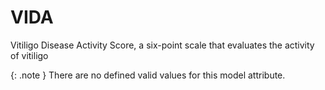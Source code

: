 # VIDA
Vitiligo Disease Activity Score, a six-point scale that evaluates the activity of vitiligo


{: .note }
There are no defined valid values for this model attribute.
